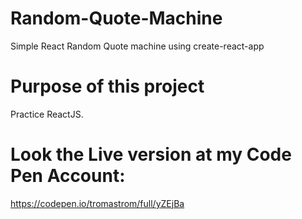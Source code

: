 # Random-Quote-Machine
Simple React Random Quote machine
using create-react-app 

# Purpose of this project
Practice ReactJS. 

# Look the Live version at my Code Pen Account:
https://codepen.io/tromastrom/full/yZEjBa
